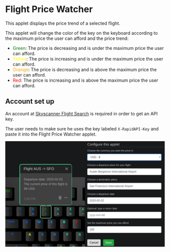# Flight Price Watcher

This applet displays the price trend of a selected flight.

This applet will change the color of the key on the keyboard according to the maximum price the user can afford and
the price trend:

- <span style="color:green">Green</span>: The price is decreasing and is under the maximum price the user can afford.
- <span style="color:yellow">Yellow</span>: The price is increasing and is under the maximum price the user can afford.
- <span style="color:orange">Orange</span>: The price is decreasing and is above the maximum price the user can afford.
- <span style="color:red">Red</span>: The price is increasing and is above the maximum price the user can afford.

## Account set up

An account at [Skyscanner Flight Search](https://rapidapi.com/skyscanner/api/skyscanner-flight-search) is required in
order to get an API key.

The user needs to make sure he uses the key labeled `X-RapidAPI-Key` and paste it into the Flight Price Watcher applet.

![Flight Price Watcher on a Das Keyboard Q](assets/image.png "Flight Price Watcher config and result")
